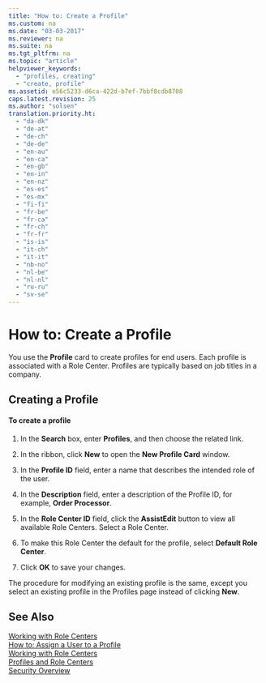 ```yaml
---
title: "How to: Create a Profile"
ms.custom: na
ms.date: "03-03-2017"
ms.reviewer: na
ms.suite: na
ms.tgt_pltfrm: na
ms.topic: "article"
helpviewer_keywords: 
  - "profiles, creating"
  - "create, profile"
ms.assetid: e56c5233-d6ca-422d-b7ef-7bbf8cdb8708
caps.latest.revision: 25
ms.author: "solsen"
translation.priority.ht: 
  - "da-dk"
  - "de-at"
  - "de-ch"
  - "de-de"
  - "en-au"
  - "en-ca"
  - "en-gb"
  - "en-in"
  - "en-nz"
  - "es-es"
  - "es-mx"
  - "fi-fi"
  - "fr-be"
  - "fr-ca"
  - "fr-ch"
  - "fr-fr"
  - "is-is"
  - "it-ch"
  - "it-it"
  - "nb-no"
  - "nl-be"
  - "nl-nl"
  - "ru-ru"
  - "sv-se"
---
```

# How to: Create a Profile
You use the **Profile** card to create profiles for end users. Each profile is associated with a Role Center. Profiles are typically based on job titles in a company.  
  
## Creating a Profile  
  
#### To create a profile  
  
1.  In the **Search** box, enter **Profiles**, and then choose the related link.  
  
2.  In the ribbon, click **New** to open the **New Profile Card** window.  
  
3.  In the **Profile ID** field, enter a name that describes the intended role of the user.  
  
4.  In the **Description** field, enter a description of the Profile ID, for example, **Order Processor**.  
  
5.  In the **Role Center ID** field, click the **AssistEdit** button to view all available Role Centers. Select a Role Center.  
  
6.  To make this Role Center the default for the profile, select **Default Role Center**.  
  
7.  Click **OK** to save your changes.  
  
 The procedure for modifying an existing profile is the same, except you select an existing profile in the Profiles page instead of clicking **New**.  
  
## See Also  
 [Working with Role Centers](../SetupAndAdministration/working-with-role-centers.md)   
 [How to: Assign a User to a Profile](../SetupAndAdministration/how-to-assign-a-user-to-a-profile.md)   
 [Working with Role Centers](../SetupAndAdministration/working-with-role-centers.md)   
 [Profiles and Role Centers](../SetupAndAdministration/profiles-and-role-centers.md)   
 [Security Overview](../Topic/Security%20Overview.md)